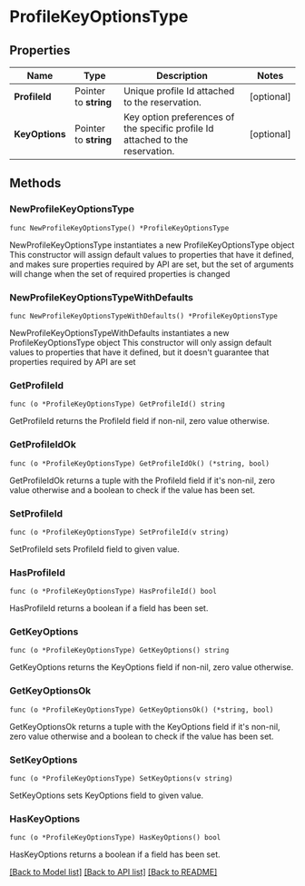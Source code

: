 # ProfileKeyOptionsType

## Properties

Name | Type | Description | Notes
------------ | ------------- | ------------- | -------------
**ProfileId** | Pointer to **string** | Unique profile Id attached to the reservation. | [optional] 
**KeyOptions** | Pointer to **string** | Key option preferences of the specific profile Id attached to the reservation. | [optional] 

## Methods

### NewProfileKeyOptionsType

`func NewProfileKeyOptionsType() *ProfileKeyOptionsType`

NewProfileKeyOptionsType instantiates a new ProfileKeyOptionsType object
This constructor will assign default values to properties that have it defined,
and makes sure properties required by API are set, but the set of arguments
will change when the set of required properties is changed

### NewProfileKeyOptionsTypeWithDefaults

`func NewProfileKeyOptionsTypeWithDefaults() *ProfileKeyOptionsType`

NewProfileKeyOptionsTypeWithDefaults instantiates a new ProfileKeyOptionsType object
This constructor will only assign default values to properties that have it defined,
but it doesn't guarantee that properties required by API are set

### GetProfileId

`func (o *ProfileKeyOptionsType) GetProfileId() string`

GetProfileId returns the ProfileId field if non-nil, zero value otherwise.

### GetProfileIdOk

`func (o *ProfileKeyOptionsType) GetProfileIdOk() (*string, bool)`

GetProfileIdOk returns a tuple with the ProfileId field if it's non-nil, zero value otherwise
and a boolean to check if the value has been set.

### SetProfileId

`func (o *ProfileKeyOptionsType) SetProfileId(v string)`

SetProfileId sets ProfileId field to given value.

### HasProfileId

`func (o *ProfileKeyOptionsType) HasProfileId() bool`

HasProfileId returns a boolean if a field has been set.

### GetKeyOptions

`func (o *ProfileKeyOptionsType) GetKeyOptions() string`

GetKeyOptions returns the KeyOptions field if non-nil, zero value otherwise.

### GetKeyOptionsOk

`func (o *ProfileKeyOptionsType) GetKeyOptionsOk() (*string, bool)`

GetKeyOptionsOk returns a tuple with the KeyOptions field if it's non-nil, zero value otherwise
and a boolean to check if the value has been set.

### SetKeyOptions

`func (o *ProfileKeyOptionsType) SetKeyOptions(v string)`

SetKeyOptions sets KeyOptions field to given value.

### HasKeyOptions

`func (o *ProfileKeyOptionsType) HasKeyOptions() bool`

HasKeyOptions returns a boolean if a field has been set.


[[Back to Model list]](../README.md#documentation-for-models) [[Back to API list]](../README.md#documentation-for-api-endpoints) [[Back to README]](../README.md)


